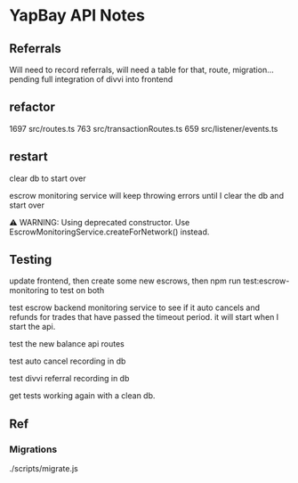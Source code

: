 # YapBay API Notes

## Referrals
Will need to record referrals, will need a table for that, route, migration... pending full integration of divvi into frontend

## refactor
1697 src/routes.ts
763 src/transactionRoutes.ts
659 src/listener/events.ts

## restart
clear db to start over

escrow monitoring service will keep throwing errors until I clear the db and start over

⚠️  WARNING: Using deprecated constructor. Use EscrowMonitoringService.createForNetwork() instead.


## Testing
update frontend, then create some new escrows, then npm run test:escrow-monitoring to test on both

test escrow backend monitoring service to see if it auto cancels and refunds for trades that have passed the timeout period. it will start when I start the api.

test the new balance api routes

test auto cancel recording in db

test divvi referral recording in db

get tests working again with a clean db.

## Ref
### Migrations
./scripts/migrate.js
